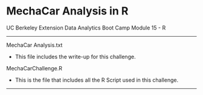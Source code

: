 # MechaCar Analysis in R

UC Berkeley Extension Data Analytics Boot Camp Module 15 - R

---

MechaCar Analysis.txt
- This file includes the write-up for this challenge. 

MechaCarChallenge.R
- This is the file that includes all the R Script used in this challenge.

---
